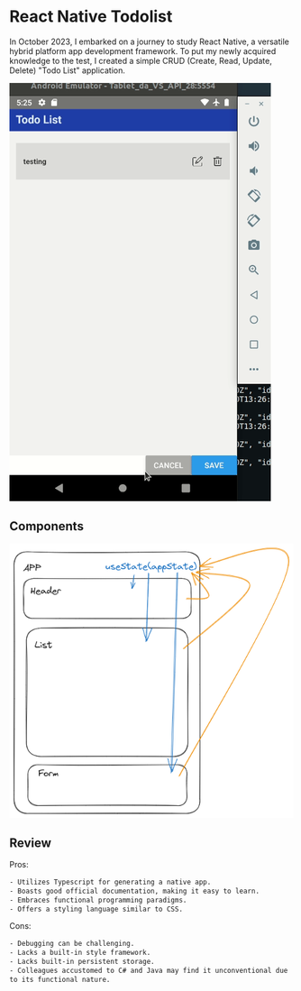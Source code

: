 

# React Native Todolist

In October 2023, I embarked on a journey to study React Native, a versatile hybrid platform app development framework. 
To put my newly acquired knowledge to the test, I created a simple CRUD (Create, Read, Update, Delete) "Todo List" application.

![Gif sample](docs/react-native.gif)

## Components

![Components](docs/components.png)

## Review

 Pros:

    - Utilizes Typescript for generating a native app.
    - Boasts good official documentation, making it easy to learn.
    - Embraces functional programming paradigms.
    - Offers a styling language similar to CSS.

 Cons:

    - Debugging can be challenging.
    - Lacks a built-in style framework.
    - Lacks built-in persistent storage.
    - Colleagues accustomed to C# and Java may find it unconventional due to its functional nature.

